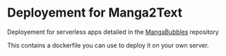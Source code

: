 # Deployement for Manga2Text

Deployement for serverless apps detailed in the [MangaBubbles](https://github.com/Gozea/MangaBubble) repository

This contains a dockerfile you can use to deploy it on your own server.
